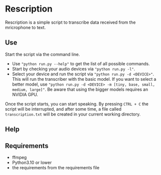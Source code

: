 # Rescription

Rescription is a simple script to transcribe data received from the mricrophone to text.

## Use
Start the script via the command line. 
- Use ``"python run.py --help"`` to get the list of all possible commands.  
- Start by checking your audio devices via ``"python run.py -l"``.  
- Select your device and run the script via ``"python run.py -d <DEVICE>"``. This will run the transcriber with the basic model. If you want to select a better model, use ``"python run.py -d <DEVICE> -m [tiny, base, small, medium, large]"``. Be aware that using the bigger models requires an NVIDIA GPU.  

Once the script starts, you can start speaking. By pressing ``CTRL + C`` the script will be interrupted, and after some time, a file called ``transcription.txt`` will be created in your current working directory.

## Help


## Requirements  

- ffmpeg  
- Python3.10 or lower
- the requirements from the requirements file
